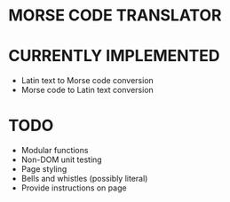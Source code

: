 # MORSE CODE TRANSLATOR

# CURRENTLY IMPLEMENTED

- Latin text to Morse code conversion
- Morse code to Latin text conversion

# TODO

- Modular functions
- Non-DOM unit testing
- Page styling
- Bells and whistles (possibly literal)
- Provide instructions on page
